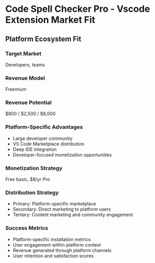 # Code Spell Checker Pro - Vscode Extension Market Fit

## Platform Ecosystem Fit

### Target Market
Developers, teams

### Revenue Model
Freemium

### Revenue Potential
$800 / $2,500 / $8,000

### Platform-Specific Advantages
- Large developer community
- VS Code Marketplace distribution
- Deep IDE integration
- Developer-focused monetization opportunities

### Monetization Strategy
Free basic, $8/yr Pro

### Distribution Strategy
- Primary: Platform-specific marketplace
- Secondary: Direct marketing to platform users
- Tertiary: Content marketing and community engagement

### Success Metrics
- Platform-specific installation metrics
- User engagement within platform context
- Revenue generated through platform channels
- User retention and satisfaction scores
